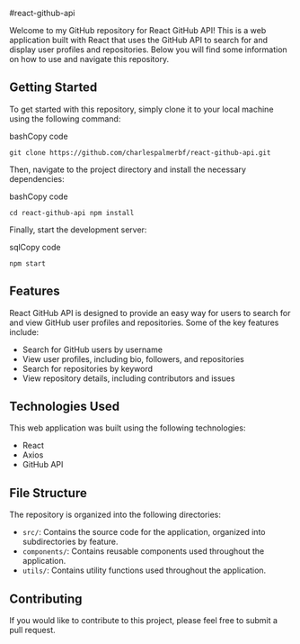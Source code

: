 #react-github-api

Welcome to my GitHub repository for React GitHub API! This is a web application built with React that uses the GitHub API to search for and display user profiles and repositories. Below you will find some information on how to use and navigate this repository.

Getting Started
---------------

To get started with this repository, simply clone it to your local machine using the following command:

bashCopy code

`git clone https://github.com/charlespalmerbf/react-github-api.git`

Then, navigate to the project directory and install the necessary dependencies:

bashCopy code

`cd react-github-api
npm install`

Finally, start the development server:

sqlCopy code

`npm start`

Features
--------

React GitHub API is designed to provide an easy way for users to search for and view GitHub user profiles and repositories. Some of the key features include:

-   Search for GitHub users by username
-   View user profiles, including bio, followers, and repositories
-   Search for repositories by keyword
-   View repository details, including contributors and issues

Technologies Used
-----------------

This web application was built using the following technologies:

-   React
-   Axios
-   GitHub API

File Structure
--------------

The repository is organized into the following directories:

-   `src/`: Contains the source code for the application, organized into subdirectories by feature.
-   `components/`: Contains reusable components used throughout the application.
-   `utils/`: Contains utility functions used throughout the application.

Contributing
------------

If you would like to contribute to this project, please feel free to submit a pull request.
